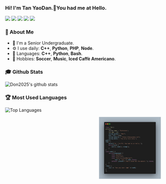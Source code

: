 ### Hi! I'm Tan YaoDan.👋You had me at Hello.

[![](https://img.shields.io/badge/-Blog-2196f3?style=flat-square&logo=blogger&logoColor=white&link=https://tanyaodan.com)](https://tanyaodan.com)
[![](https://img.shields.io/badge/-Github-333?style=flat-square&logo=github&logoColor=white&link=https://github.com/Don2025)](https://github.com/Don2025)
[![](https://img.shields.io/badge/-Mail-c14438?style=flat-square&logo=Gmail&logoColor=white&link=mailto:tanyaodan@qq.com)](mailto:tanyaodan@qq.com)
[![](https://img.shields.io/badge/-Steam-00587a?style=flat-square&logo=Steam&logoColor=white&link=https://steamcommunity.com/id/17773572025)](https://steamcommunity.com/id/17773572025)
[![](https://img.shields.io/badge/-CSDN-ff0000?style=flat-square&logo=blogger&logoColor=white&link=https://tanyaodan.blog.csdn.net)](https://tanyaodan.blog.csdn.net)

### 🧐  About Me
- 👨  I'm a Senior Undergraduate.
- ⚙️  I use daily: **C++**, **Python**, **PHP**, **Node**.
- 💬  Languages: **C++**, **Python**, **Bash**.
- 💜  Hobbies: **Soccer**, **Music**, **Iced Caffè Americano**.

### 🎓 Github Stats
![Don2025's github stats](https://github-readme-stats.vercel.app/api/?username=Don2025&show_icons=true&hide_title=true&theme=radical)

### 🏆 Most Used Languages
![Top Languages](https://github-readme-stats.vercel.app/api/top-langs/?username=Don2025&langs_count=5)

<a href="https://tanyaodan.com/aboutme" target="_blank"><img align="right" src="me.png" height="200" width="200"/></a>
